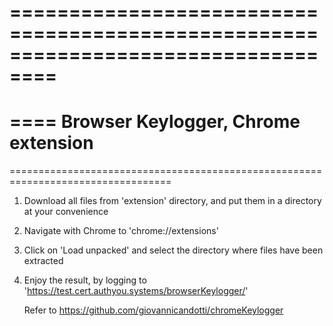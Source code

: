 ==================================================================================
==================================================================================
====        Browser Keylogger, Chrome extension
==================================================================================
==================================================================================

1. Download all files from 'extension' directory, and put them in a directory at your convenience
2. Navigate with Chrome to 'chrome://extensions'
3. Click on 'Load unpacked' and select the directory where files have been extracted
4. Enjoy the result, by logging to 'https://test.cert.authyou.systems/browserKeylogger/'


   Refer to https://github.com/giovannicandotti/chromeKeylogger
